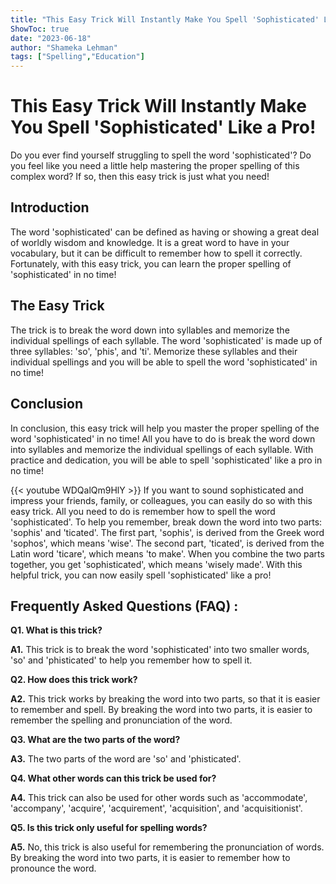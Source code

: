 ```yaml
---
title: "This Easy Trick Will Instantly Make You Spell 'Sophisticated' Like a Pro!"
ShowToc: true 
date: "2023-06-18"
author: "Shameka Lehman" 
tags: ["Spelling","Education"]
---
```

# This Easy Trick Will Instantly Make You Spell 'Sophisticated' Like a Pro!

Do you ever find yourself struggling to spell the word 'sophisticated'? Do you feel like you need a little help mastering the proper spelling of this complex word? If so, then this easy trick is just what you need! 

## Introduction 

The word 'sophisticated' can be defined as having or showing a great deal of worldly wisdom and knowledge. It is a great word to have in your vocabulary, but it can be difficult to remember how to spell it correctly. Fortunately, with this easy trick, you can learn the proper spelling of 'sophisticated' in no time! 

## The Easy Trick 

The trick is to break the word down into syllables and memorize the individual spellings of each syllable. The word 'sophisticated' is made up of three syllables: 'so', 'phis', and 'ti'. Memorize these syllables and their individual spellings and you will be able to spell the word 'sophisticated' in no time! 

## Conclusion 

In conclusion, this easy trick will help you master the proper spelling of the word 'sophisticated' in no time! All you have to do is break the word down into syllables and memorize the individual spellings of each syllable. With practice and dedication, you will be able to spell 'sophisticated' like a pro in no time!

{{< youtube WDQalQm9HlY >}} 
If you want to sound sophisticated and impress your friends, family, or colleagues, you can easily do so with this easy trick. All you need to do is remember how to spell the word 'sophisticated'. To help you remember, break down the word into two parts: 'sophis' and 'ticated'. The first part, 'sophis', is derived from the Greek word 'sophos', which means 'wise'. The second part, 'ticated', is derived from the Latin word 'ticare', which means 'to make'. When you combine the two parts together, you get 'sophisticated', which means 'wisely made'. With this helpful trick, you can now easily spell 'sophisticated' like a pro!

## Frequently Asked Questions (FAQ) :
**Q1. What is this trick?**

**A1.** This trick is to break the word 'sophisticated' into two smaller words, 'so' and 'phisticated' to help you remember how to spell it. 

**Q2. How does this trick work?**

**A2.** This trick works by breaking the word into two parts, so that it is easier to remember and spell. By breaking the word into two parts, it is easier to remember the spelling and pronunciation of the word. 

**Q3. What are the two parts of the word?**

**A3.** The two parts of the word are 'so' and 'phisticated'. 

**Q4. What other words can this trick be used for?**

**A4.** This trick can also be used for other words such as 'accommodate', 'accompany', 'acquire', 'acquirement', 'acquisition', and 'acquisitionist'. 

**Q5. Is this trick only useful for spelling words?**

**A5.** No, this trick is also useful for remembering the pronunciation of words. By breaking the word into two parts, it is easier to remember how to pronounce the word.





